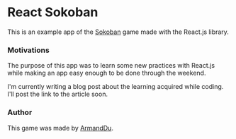 # React Sokoban


This is an example app of the [Sokoban](https://en.wikipedia.org/wiki/Sokoban) game made with the React.js library.

### Motivations

The purpose of this app was to learn some new practices with React.js while making an app easy enough to be done through the weekend.

I'm currently writing a blog post about the learning acquired while coding. I'll post the link to the article soon.

### Author
This game was made by [ArmandDu](https://blog.armanddu.com/about).
